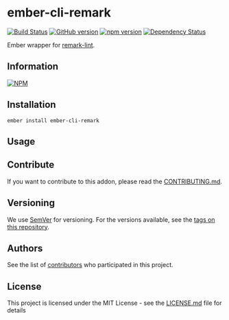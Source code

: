# ember-cli-remark

[![Build Status](https://travis-ci.org/BBVAEngineering/ember-cli-remark.svg?branch=master)](https://travis-ci.org/BBVAEngineering/ember-cli-remark)
[![GitHub version](https://badge.fury.io/gh/BBVAEngineering%2Fember-cli-remark.svg)](https://badge.fury.io/gh/BBVAEngineering%2Fember-cli-remark)
[![npm version](https://badge.fury.io/js/ember-cli-remark.svg)](https://badge.fury.io/js/ember-cli-remark)
[![Dependency Status](https://david-dm.org/BBVAEngineering/ember-cli-remark.svg)](https://david-dm.org/BBVAEngineering/ember-cli-remark)

Ember wrapper for [remark-lint](https://github.com/remarkjs/remark-lint).

## Information

[![NPM](https://nodei.co/npm/ember-cli-remark.png?downloads=true&downloadRank=true)](https://nodei.co/npm/ember-cli-remark/)

## Installation

```
ember install ember-cli-remark
```

## Usage



## Contribute

If you want to contribute to this addon, please read the [CONTRIBUTING.md](CONTRIBUTING.md).

## Versioning

We use [SemVer](http://semver.org/) for versioning. For the versions available, see the [tags on this repository](https://github.com/BBVAEngineering/ember-cli-remark/tags).

## Authors

See the list of [contributors](https://github.com/BBVAEngineering/ember-cli-remark/graphs/contributors) who participated in this project.

## License

This project is licensed under the MIT License - see the [LICENSE.md](LICENSE.md) file for details
